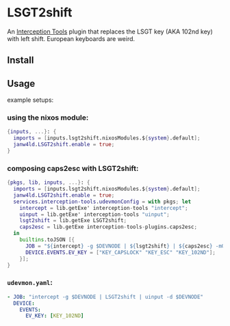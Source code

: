 # LSGT2shift

An [Interception Tools](https://gitlab.com/interception/linux/tools) plugin
that replaces the LSGT key (AKA 102nd key) with left shift. European keyboards
are weird.

## Install

## Usage

example setups:

### using the nixos module:

```nix
{inputs, ...}: {
  imports = [inputs.lsgt2shift.nixosModules.${system}.default];
  janw4ld.LSGT2shift.enable = true;
}
```

### composing caps2esc with LSGT2shift:

```nix
{pkgs, lib, inputs, ...}: {
  imports = [inputs.lsgt2shift.nixosModules.${system}.default];
  janw4ld.LSGT2shift.enable = true;
  services.interception-tools.udevmonConfig = with pkgs; let
    intercept = lib.getExe' interception-tools "intercept";
    uinput = lib.getExe' interception-tools "uinput";
    lsgt2shift = lib.getExe LSGT2shift;
    caps2esc = lib.getExe interception-tools-plugins.caps2esc;
  in
    builtins.toJSON [{
      JOB = "${intercept} -g $DEVNODE | ${lsgt2shift} | ${caps2esc} -m0 | ${uinput} -d $DEVNODE";
      DEVICE.EVENTS.EV_KEY = ["KEY_CAPSLOCK" "KEY_ESC" "KEY_102ND"];
    }];
}
```

### `udevmon.yaml`:

``` yaml
- JOB: "intercept -g $DEVNODE | LSGT2shift | uinput -d $DEVNODE"
  DEVICE:
    EVENTS:
      EV_KEY: [KEY_102ND]
```

